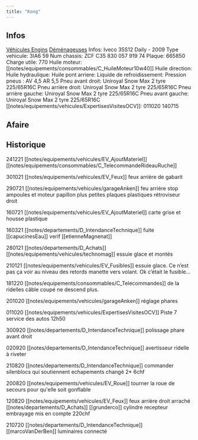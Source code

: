 ```yaml
---
title: "Kong"
---
```


## Infos
[Véhicules Engins](notes/equipements/vehicules/L_VehiculesEngins.md) [Déménageuses](notes/equipements/vehicules/C_Demenageuses.md)
Infos: Iveco 35S12 Daily - 2009
Type vehicule: 3IA6 59
Num chassis: ZCF C35 830 057 919 74
Plaque: 665850
Charge utile: 770
Huile moteur: [[notes/equipements/consommables/C_HuileMoteur10w40]]
Huile direction:
Huile hydraulique:
Huile pont arriere:
Liquide de refroidissement:
Pression pneus : AV 4,5 AR 5,5
Pneu avant droit: Uniroyal Snow Max 2 tyre 225/65R16C
Pneu arrière droit: Uniroyal Snow Max 2 tyre 225/65R16C
Pneu arrière gauche: Uniroyal Snow Max 2 tyre 225/65R16C
Pneu avant gauche: Uniroyal Snow Max 2 tyre 225/65R16C
[[notes/equipements/vehicules/ExpertisesVisitesOCV]]: 011020 140715

## Afaire 

## Historique
241221 [[notes/equipements/vehicules/EV_AjoutMateriel]] [[notes/equipements/consommables/C_TelecommandeRideauRuche]]

301021 [[notes/equipements/vehicules/EV_Feux]] feux arrière de gabarit 

290721 [[notes/equipements/vehicules/garageAnken]] feu arrière stop ampoules et moteur papillon plus petites plaques plastiques rétroviseur droit

160721 [[notes/equipements/vehicules/EV_AjoutMateriel]] carte grise et housse plastique

160321 [[notes/departements/D_IntendanceTechnique]] fuite [[capucinesEau]] verif [[etienneMagnenat]]

280121 [[notes/departements/D_Achats]] [[notes/equipements/vehicules/technomag]] essuie glace et montés

210121 [[notes/equipements/vehicules/EV_Fusibles]] essuie glace. Ce n’est pas ça voir au niveau des retords manette vers volant. Ok c’était le fusible...

181220 [[notes/equipements/consommables/C_Telecommandes]] de la ridelles câble coupé ne descend plus.

201020 [[notes/equipements/vehicules/garageAnken]] réglage phares

011020 [[notes/equipements/vehicules/ExpertisesVisitesOCV]] Piste 7 service des autos 12h50

300920 [[notes/departements/D_IntendanceTechnique]] polissage phare avant droit 

020920 [[notes/departements/D_IntendanceTechnique]] avertisseur ridelle à riveter

210820 [[notes/departements/D_IntendanceTechnique]] commander silenblocs qui soutiennent echapements changé 2* 6chf

200820 [[notes/equipements/vehicules/EV_Roue]] tourner la roue de secours pour qu'elle soit gonflable

120820 [[notes/equipements/vehicules/EV_Feux]] feux arrière droit arraché [[notes/departements/D_Achats]] [[grunderco]] cylindre recepteur embrayage mis en compte 220chf

210720 [[notes/departements/D_IntendanceTechnique]] [[marcoVanDerBen]] luminaires connecté